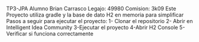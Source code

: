 TP3-JPA
Alumno Brian Carrasco
Legajo: 49980
Comision: 3k09
Este Proyecto utiliza gradle y la base de dato H2 en memoria para simplificar
Pasos a seguir para ejecutar el proyecto:
1- Clonar el repositorio
2- Abrir en Intelligent Idea Community
3-Ejecutar el proyecto
4-Abrir H2 Console
5-Verificar si funciona correctamente 

